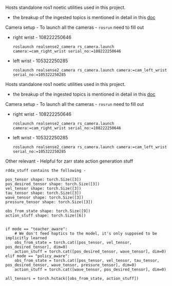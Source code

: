 Hosts standalone ros1 noetic utilities used in this project. 
- the breakup of the ingested topics is mentioned in detail in this [doc](https://docs.google.com/document/d/10PGkL1rPhBMk4Fhg2gB8kr6wMFb5UPtAzT4CoX8u3q0/edit#heading=h.9mkckrvffoqm)

Camera setup - 
To launch all the cameras - `rosrun` need to fill out 
-  right wrist - 108222250646
    ```
    roslaunch realsense2_camera rs_camera.launch camera:=cam_right_wrist serial_no:=108222250646
    ```
-  left wrist - 105322250285
    ```
    roslaunch realsense2_camera rs_camera.launch camera:=cam_left_wrist serial_no:=105322250285
    ```

Hosts standalone ros1 noetic utilities used in this project. 
- the breakup of the ingested topics is mentioned in detail in this [doc](https://docs.google.com/document/d/10PGkL1rPhBMk4Fhg2gB8kr6wMFb5UPtAzT4CoX8u3q0/edit#heading=h.9mkckrvffoqm)

Camera setup - 
To launch all the cameras - `rosrun` need to fill out 
-  right wrist - 108222250646
    ```
    roslaunch realsense2_camera rs_camera.launch camera:=cam_right_wrist serial_no:=108222250646
    ```
-  left wrist - 105322250285
    ```
    roslaunch realsense2_camera rs_camera.launch camera:=cam_left_wrist serial_no:=105322250285
    ```

Other relevant - 
Helpful for zarr state action generation stuff  


```
rdda_stuff contains the following - 

pos_tensor shape: torch.Size([3])
pos_desired_tensor shape: torch.Size([3])
vel_tensor shape: torch.Size([3])
tau_tensor shape: torch.Size([3])
wave_tensor shape: torch.Size([3])
pressure_tensor shape: torch.Size([3])

obs_from_state shape: torch.Size([9])
action_stuff shape: torch.Size([6])


if mode == "teacher_aware":
    # We don't feed haptics to the model, it's only supposed to be implicitly learned
    obs_from_state = torch.cat([pos_tensor, vel_tensor, pos_desired_tensor], dim=0)
    action_stuff = torch.cat([pos_desired_tensor, wave_tensor], dim=0)
elif mode == "policy_aware":
    obs_from_state = torch.cat([pos_tensor, vel_tensor, tau_tensor, pos_desired_tensor, wave_tensor, pressure_tensor], dim=0)
    action_stuff = torch.cat([wave_tensor, pos_desired_tensor], dim=0)

all_tensors = torch.hstack([obs_from_state, action_stuff])
```
